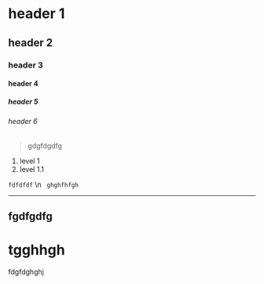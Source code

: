 # header 1
## header 2
### header 3
#### header 4
##### header 5
###### header 6

> gdgfdgdfg

1.  level 1
  1. level 1.1

`fdfdfdf` \n
  ` ghghfhfgh`

___________________________________
fgdfgdfg
--------------------------
tgghhgh
========================
fdgfdghghj
